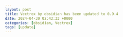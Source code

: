 ```yaml
---
layout: post
title: Vectrex by obsidian has been updated to 0.9.4
date: 2024-04-30 02:43:33 +0000
categories: [obsidian, Vectrex]
tags: [update]
---
```


